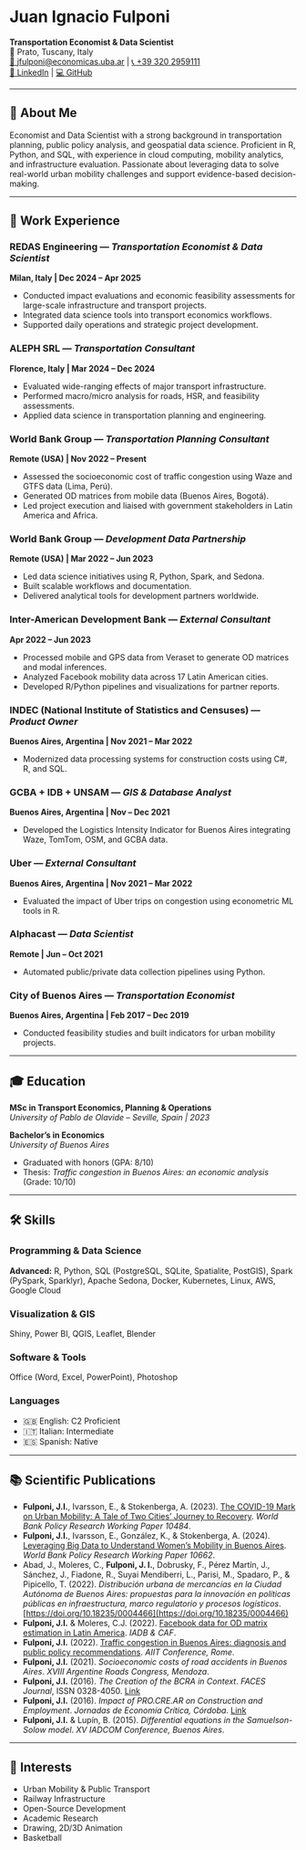 # Juan Ignacio Fulponi  
**Transportation Economist & Data Scientist**  
📍 Prato, Tuscany, Italy  
[📧 jfulponi@economicas.uba.ar](mailto:jfulponi@economicas.uba.ar) | [📞 +39 320 2959111](tel:+393202959111)  
[🔗 LinkedIn](https://www.linkedin.com/in/jfulponi) | [💻 GitHub](https://github.com/jfulponi)

---

## 🧭 About Me  
Economist and Data Scientist with a strong background in transportation planning, public policy analysis, and geospatial data science. Proficient in R, Python, and SQL, with experience in cloud computing, mobility analytics, and infrastructure evaluation. Passionate about leveraging data to solve real-world urban mobility challenges and support evidence-based decision-making.

---

## 💼 Work Experience

### REDAS Engineering — *Transportation Economist & Data Scientist*  
**Milan, Italy | Dec 2024 – Apr 2025**  
- Conducted impact evaluations and economic feasibility assessments for large-scale infrastructure and transport projects.  
- Integrated data science tools into transport economics workflows.  
- Supported daily operations and strategic project development.

### ALEPH SRL — *Transportation Consultant*  
**Florence, Italy | Mar 2024 – Dec 2024**  
- Evaluated wide-ranging effects of major transport infrastructure.  
- Performed macro/micro analysis for roads, HSR, and feasibility assessments.  
- Applied data science in transportation planning and engineering.

### World Bank Group — *Transportation Planning Consultant*  
**Remote (USA) | Nov 2022 – Present**  
- Assessed the socioeconomic cost of traffic congestion using Waze and GTFS data (Lima, Perú).  
- Generated OD matrices from mobile data (Buenos Aires, Bogotá).  
- Led project execution and liaised with government stakeholders in Latin America and Africa.

### World Bank Group — *Development Data Partnership*  
**Remote (USA) | Mar 2022 – Jun 2023**  
- Led data science initiatives using R, Python, Spark, and Sedona.  
- Built scalable workflows and documentation.  
- Delivered analytical tools for development partners worldwide.

### Inter-American Development Bank — *External Consultant*  
**Apr 2022 – Jun 2023**  
- Processed mobile and GPS data from Veraset to generate OD matrices and modal inferences.  
- Analyzed Facebook mobility data across 17 Latin American cities.  
- Developed R/Python pipelines and visualizations for partner reports.

### INDEC (National Institute of Statistics and Censuses) — *Product Owner*  
**Buenos Aires, Argentina | Nov 2021 – Mar 2022**  
- Modernized data processing systems for construction costs using C#, R, and SQL.

### GCBA + IDB + UNSAM — *GIS & Database Analyst*  
**Buenos Aires, Argentina | Nov – Dec 2021**  
- Developed the Logistics Intensity Indicator for Buenos Aires integrating Waze, TomTom, OSM, and GCBA data.

### Uber — *External Consultant*  
**Buenos Aires, Argentina | Nov 2021 – Mar 2022**  
- Evaluated the impact of Uber trips on congestion using econometric ML tools in R.

### Alphacast — *Data Scientist*  
**Remote | Jun – Oct 2021**  
- Automated public/private data collection pipelines using Python.

### City of Buenos Aires — *Transportation Economist*  
**Buenos Aires, Argentina | Feb 2017 – Dec 2019**  
- Conducted feasibility studies and built indicators for urban mobility projects.

---

## 🎓 Education

**MSc in Transport Economics, Planning & Operations**  
*University of Pablo de Olavide – Seville, Spain | 2023*  

**Bachelor’s in Economics**  
*University of Buenos Aires*  
- Graduated with honors (GPA: 8/10)  
- Thesis: *Traffic congestion in Buenos Aires: an economic analysis* (Grade: 10/10)

---

## 🛠️ Skills

### Programming & Data Science  
**Advanced:** R, Python, SQL (PostgreSQL, SQLite, Spatialite, PostGIS), Spark (PySpark, Sparklyr), Apache Sedona, Docker, Kubernetes, Linux, AWS, Google Cloud  

### Visualization & GIS  
Shiny, Power BI, QGIS, Leaflet, Blender  

### Software & Tools  
Office (Word, Excel, PowerPoint), Photoshop  

### Languages  
- 🇬🇧 English: C2 Proficient  
- 🇮🇹 Italian: Intermediate  
- 🇪🇸 Spanish: Native

---

## 📚 Scientific Publications  

- **Fulponi, J.I.**, Ivarsson, E., & Stokenberga, A. (2023). [The COVID-19 Mark on Urban Mobility: A Tale of Two Cities’ Journey to Recovery](https://ideas.repec.org/p/wbk/wbrwps/10484.html). *World Bank Policy Research Working Paper 10484*.  
- **Fulponi, J.I.**, Ivarsson, E., González, K., & Stokenberga, A. (2024). [Leveraging Big Data to Understand Women’s Mobility in Buenos Aires](https://ideas.repec.org/p/wbk/wbrwps/10662.html). *World Bank Policy Research Working Paper 10662*.
- Abad, J., Moleres, C., **Fulponi, J. I.**, Dobrusky, F., Pérez Martín, J., Sánchez, J., Fiadone, R., Suyai Mendiberri, L., Parisi, M., Spadaro, P., & Pipicello, T. (2022). *Distribución urbana de mercancías en la Ciudad Autónoma de Buenos Aires: propuestas para la innovación en políticas públicas en infraestructura, marco regulatorio y procesos logísticos*. [https://doi.org/10.18235/0004466](https://doi.org/10.18235/0004466)
- **Fulponi, J.I.** & Moleres, C.J. (2022). [Facebook data for OD matrix estimation in Latin America](https://publications.iadb.org/es/metodologia-para-el-estudio-de-la-movilidad-con-datos-de-facebook-generacion-de-matrices-origen). *IADB & CAF*.  
- **Fulponi, J.I.** (2022). [Traffic congestion in Buenos Aires: diagnosis and public policy recommendations](https://www.sciencedirect.com/science/article/pii/S2352146523001503). *AIIT Conference, Rome*.  
- **Fulponi, J.I.** (2021). *Socioeconomic costs of road accidents in Buenos Aires*. *XVIII Argentine Roads Congress, Mendoza*.  
- **Fulponi, J.I.** (2016). *The Creation of the BCRA in Context*. *FACES Journal*, ISSN 0328-4050. [Link](http://nulan.mdp.edu.ar/2537)  
- **Fulponi, J.I.** (2016). *Impact of PRO.CRE.AR on Construction and Employment*. *Jornadas de Economía Crítica, Córdoba*. [Link](http://nulan.mdp.edu.ar/2510/)  
- **Fulponi, J.I.** & Lupín, B. (2015). *Differential equations in the Samuelson-Solow model*. *XV IADCOM Conference, Buenos Aires*.

---

## 🌱 Interests
- Urban Mobility & Public Transport  
- Railway Infrastructure  
- Open-Source Development  
- Academic Research  
- Drawing, 2D/3D Animation  
- Basketball
